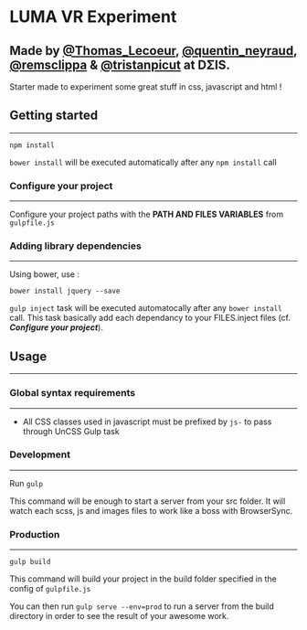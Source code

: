 # LUMA VR Experiment

Made by [@Thomas_Lecoeur](https://twitter.com/Thomas_Lecoeur), [@quentin_neyraud](https://twitter.com/quentin_neyraud), [@remsclippa](https://twitter.com/remsclippa) & [@tristanpicut](https://twitter.com/tristanpicut) at DΣIS.
---

Starter made to experiment some great stuff in css, javascript and html !

## Getting started
---

```
npm install
```

`bower install` will be executed automatically after any `npm install` call

### Configure your project
---

Configure your project paths with the __PATH AND FILES VARIABLES__ from
`gulpfile.js`

### Adding library dependencies
---

Using bower, use :

```
bower install jquery --save
```

`gulp inject` task will be executed automatocally after any `bower install`
call. This task basically add each dependancy to your FILES.inject
files (cf. *__Configure your project__*).

## Usage
---

### Global syntax requirements
---

- All CSS classes used in javascript must be prefixed by `js-` to pass through
UnCSS Gulp task

### Development
---

Run `gulp`

This command will be enough to start a server from your src folder. It will
watch each scss, js and images files to work like a boss with BrowserSync.

### Production
---

```gulp build```

This command will build your project in the build folder specified in the config
of `gulpfile.js`

You can then run `gulp serve --env=prod` to run a server from the build
directory in order to see the result of your awesome work.